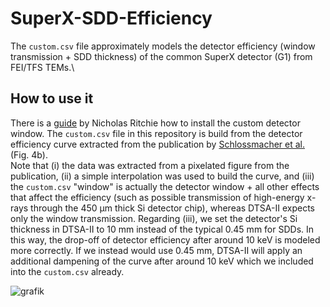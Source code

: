 # SuperX-SDD-Efficiency

The `custom.csv` file approximately models the detector efficiency (window transmission + SDD thickness) of the common SuperX detector (G1) from FEI/TFS TEMs.\ 

## How to use it
There is a [guide](https://probesoftware.com/smf/index.php?topic=1225.msg9676#msg9676) by Nicholas Ritchie how to install the custom detector window. The `custom.csv` file in this repository is build from the detector efficiency curve extracted from the publication by [Schlossmacher et al.](https://www.researchgate.net/publication/281539024_Nanoscale_chemical_compositional_analysis_with_an_innovative_STEM-EDX_system) (Fig. 4b).\
Note that (i) the data was extracted from a pixelated figure from the publication, (ii) a simple interpolation was used to build the curve, and (iii) the `custom.csv` "window" is actually the detector window + all other effects that affect the efficiency (such as possible transmission of high-energy x-rays through the 450 µm thick Si detector chip), whereas DTSA-II expects only the window transmission. Regarding (iii), we set the detector's Si thickness in DTSA-II to 10 mm instead of the typical 0.45 mm for SDDs. In this way, the drop-off of detector efficiency after around 10 keV is modeled more correctly. If we instead would use 0.45 mm, DTSA-II will apply an additional dampening of the curve after around 10 keV which we included into the `custom.csv` already.

![grafik](https://github.com/user-attachments/assets/8cd04244-3dad-41c2-b978-74cf790c4700)
